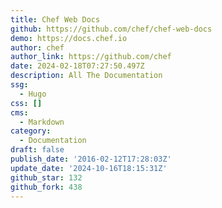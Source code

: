 ```yaml
---
title: Chef Web Docs
github: https://github.com/chef/chef-web-docs
demo: https://docs.chef.io
author: chef
author_link: https://github.com/chef
date: 2024-02-18T07:27:50.497Z
description: All The Documentation
ssg:
  - Hugo
css: []
cms:
  - Markdown
category:
  - Documentation
draft: false
publish_date: '2016-02-12T17:28:03Z'
update_date: '2024-10-16T18:15:31Z'
github_star: 132
github_fork: 438
---
```

